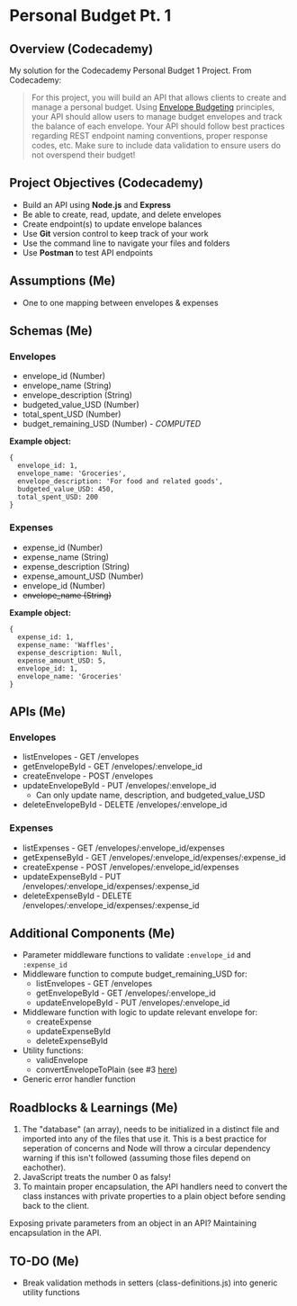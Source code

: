 # Personal Budget Pt. 1

## Overview (Codecademy)
My solution for the Codecademy Personal Budget 1 Project. From Codecademy:
> For this project, you will build an API that allows clients to create and manage a personal budget. Using [Envelope Budgeting](https://www.thebalance.com/what-is-envelope-budgeting-1293682) principles, your API should allow users to manage budget envelopes and track the balance of each envelope. Your API should follow best practices regarding REST endpoint naming conventions, proper response codes, etc. Make sure to include data validation to ensure users do not overspend their budget!

## Project Objectives (Codecademy)
- Build an API using **Node.js** and **Express**
- Be able to create, read, update, and delete envelopes
- Create endpoint(s) to update envelope balances
- Use **Git** version control to keep track of your work
- Use the command line to navigate your files and folders
- Use **Postman** to test API endpoints

## Assumptions (Me)
- One to one mapping between envelopes & expenses

## Schemas (Me)
### Envelopes
- envelope_id (Number)
- envelope_name (String)
- envelope_description (String)
- budgeted_value_USD (Number)
- total_spent_USD (Number)
- budget_remaining_USD (Number) - *COMPUTED*

**Example object:**
``` JS
{
  envelope_id: 1,
  envelope_name: 'Groceries',
  envelope_description: 'For food and related goods',
  budgeted_value_USD: 450,
  total_spent_USD: 200
}
```
### Expenses
- expense_id (Number)
- expense_name (String)
- expense_description (String)
- expense_amount_USD (Number)
- envelope_id (Number)
- ~~envelope_name (String)~~

**Example object:**
``` JS
{
  expense_id: 1,
  expense_name: 'Waffles',
  expense_description: Null,
  expense_amount_USD: 5,
  envelope_id: 1,
  envelope_name: 'Groceries'
}
```
## APIs (Me)
### Envelopes
- listEnvelopes - GET /envelopes
- getEnvelopeById - GET /envelopes/:envelope_id
- createEnvelope - POST /envelopes
- updateEnvelopeById - PUT /envelopes/:envelope_id
  - Can only update name, description, and budgeted_value_USD
- deleteEnvelopeById - DELETE /envelopes/:envelope_id
### Expenses
- listExpenses - GET /envelopes/:envelope_id/expenses
- getExpenseById - GET /envelopes/:envelope_id/expenses/:expense_id
- createExpense - POST /envelopes/:envelope_id/expenses
- updateExpenseById - PUT /envelopes/:envelope_id/expenses/:expense_id
- deleteExpenseById - DELETE /envelopes/:envelope_id/expenses/:expense_id

## Additional Components (Me)
- Parameter middleware functions to validate `:envelope_id` and `:expense_id`
- Middleware function to compute budget_remaining_USD for:
  - listEnvelopes - GET /envelopes
  - getEnvelopeById - GET /envelopes/:envelope_id
  - updateEnvelopeById - PUT /envelopes/:envelope_id
- Middleware function with logic to update relevant envelope for:
  - createExpense
  - updateExpenseById
  - deleteExpenseById
- Utility functions:
  - validEnvelope
  - convertEnvelopeToPlain (see #3 [here](#Roadblocks-&-Learnings-(Me)))
- Generic error handler function

## Roadblocks & Learnings (Me)
1. The "database" (an array), needs to be initialized in a distinct file and imported into any of the files that use it. This is a best practice for seperation of concerns and Node will throw a circular dependency warning if this isn't followed  (assuming those files depend on eachother).
2. JavaScript treats the number 0 as falsy!
3. To maintain proper encapsulation, the API handlers need to convert the class instances with private properties to a plain object before sending back to the client.

Exposing private parameters from an object in an API? Maintaining encapsulation in the API.

## TO-DO (Me)
- Break validation methods in setters (class-definitions.js) into generic utility functions